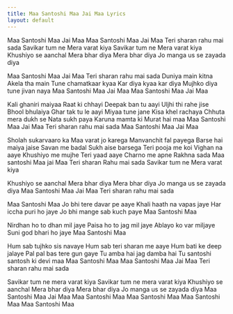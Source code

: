 ```yaml
---
title: Maa Santoshi Maa Jai Maa Lyrics
layout: default
---
```

Maa Santoshi Maa Jai Maa
Maa Santoshi Maa Jai Maa
Teri sharan rahu mai sada
Savikar tum ne
Mera varat kiya
Savikar tum ne
Mera varat kiya
Khushiyo se aanchal
Mera bhar diya
Mera bhar diya
Jo manga us se zayada diya

Maa Santoshi Maa Jai Maa
Teri sharan rahu mai sada
Duniya main kitna
Akela tha main
Tune chamatkaar kyaa
Kar diya kyaa kar diya
Mujhko diya tune jivan naya
Maa Santoshi Maa Jai Maa
Maa Santoshi Maa Jai Maa

Kali ghaniri maiyaa
Raat ki chhayi
Deepak ban tu aayi
Uljhi thi rahe jise
Bhool bhulaiya
Ghar tak tu le aayi
Miyaa tune jane
Kisa khel rachaya
Chhuta mera dukh se
Nata sukh paya
Karuna mamta ki
Murat hai maa
Maa Santoshi Maa Jai Maa
Teri sharan rahu mai sada
Maa Santoshi Maa Jai Maa

Sholah sukarvaaro ka
Maa varat jo karega
Manvanchit fal payega
Barse hai maiya jaise
Savan me badal
Sukh aise barsega
Teri pooja me koi
Vighan na aaye
Khushiyo me mujhe
Teri yaad aaye
Charno me apne
Rakhna sada
Maa santoshi
Maa jai Maa
Teri sharan
Rahu mai sada
Savikar tum ne
Mera varat kiya

Khushiyo se aanchal
Mera bhar diya
Mera bhar diya
Jo manga us se zayada diya
Maa Santoshi Maa Jai Maa
Teri sharan rahu mai sada

Maa Santoshi Maa
Jo bhi tere davar pe aaye
Khali haath na vapas jaye
Har iccha puri ho jaye
Jo bhi mange sab kuch paye
Maa Santoshi Maa

Nirdhan ho to dhan mil jaye
Paisa ho to jag mil jaye
Ablayo ko var miljaye
Suni god bhari ho jaye
Maa Santoshi Maa

Hum sab tujhko sis navaye
Hum sab teri sharan me aaye
Hum bati ke deep jalaye
Pal pal bas tere gun gaye
Tu amba hai jag damba hai
Tu santoshi santosh ki devi maa
Maa Santoshi Maa
Maa Santoshi Maa Jai Maa
Teri sharan rahu mai sada

Savikar tum ne mera varat kiya
Savikar tum ne mera varat kiya
Khushiyo se aanchal
Mera bhar diya
Mera bhar diya
Jo manga us se zayada diya
Maa Santoshi Maa Jai Maa
Maa Santoshi Maa
Maa Santoshi Maa
Maa Santoshi Maa
Maa Santoshi Maa